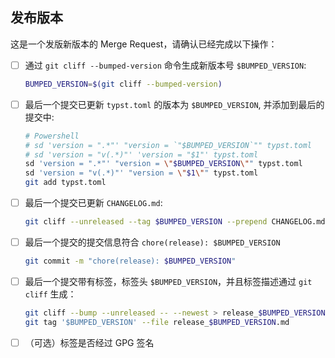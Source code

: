 ## 发布版本
这是一个发版新版本的 Merge Request，请确认已经完成以下操作：
- [ ] 通过 `git cliff --bumped-version` 命令生成新版本号 `$BUMPED_VERSION`:
    ```sh
    BUMPED_VERSION=$(git cliff --bumped-version)
    ```
- [ ] 最后一个提交已更新 `typst.toml` 的版本为 `$BUMPED_VERSION`, 并添加到最后的提交中:
    ```sh
    # Powershell
    # sd 'version = ".*"' "version = `"$BUMPED_VERSION`"" typst.toml
    # sd 'version = "v(.*)"' 'version = "$1"' typst.toml
    sd 'version = ".*"' "version = \"$BUMPED_VERSION\"" typst.toml
    sd 'version = "v(.*)"' "version = \"$1\"" typst.toml
    git add typst.toml
    ```
- [ ] 最后一个提交已更新 `CHANGELOG.md`:
    ```sh
    git cliff --unreleased --tag $BUMPED_VERSION --prepend CHANGELOG.md -- --newest
    ```
- [ ] 最后一个提交的提交信息符合 `chore(release): $BUMPED_VERSION`
    ```sh
    git commit -m "chore(release): $BUMPED_VERSION"
    ```
- [ ] 最后一个提交带有标签，标签头 `$BUMPED_VERSION`，并且标签描述通过 `git cliff` 生成：
    ```sh
    git cliff --bump --unreleased -- --newest > release_$BUMPED_VERSION.md
    git tag '$BUMPED_VERSION' --file release_$BUMPED_VERSION.md
    ```
- [ ] （可选）标签是否经过 GPG 签名
